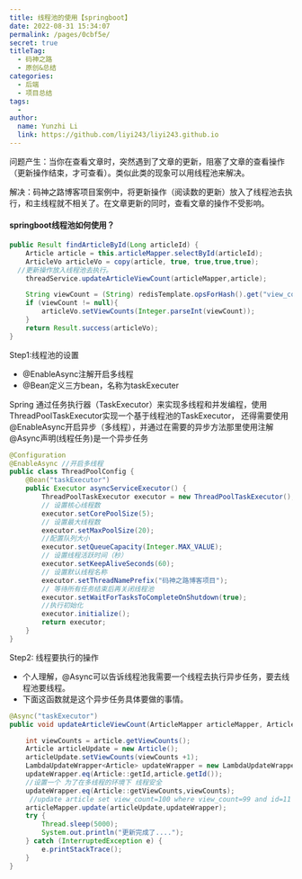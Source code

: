 ```yaml
---
title: 线程池的使用【springboot】
date: 2022-08-31 15:34:07
permalink: /pages/0cbf5e/
secret: true
titleTag: 
  - 码神之路
  - 原创&总结
categories:
  - 后端
  - 项目总结
tags:
  - 
author: 
  name: Yunzhi Li
  link: https://github.com/liyi243/liyi243.github.io
---
```

问题产生：当你在查看文章时，突然遇到了文章的更新，阻塞了文章的查看操作（更新操作结束，才可查看）。类似此类的现象可以用线程池来解决。

<!-- more -->

解决：码神之路博客项目案例中，将更新操作（阅读数的更新）放入了线程池去执行，和主线程就不相关了。在文章更新的同时，查看文章的操作不受影响。


#### springboot线程池如何使用？

```java
public Result findArticleById(Long articleId) {
    Article article = this.articleMapper.selectById(articleId);
    ArticleVo articleVo = copy(article, true, true,true,true);
  //更新操作放入线程池去执行。
    threadService.updateArticleViewCount(articleMapper,article);

    String viewCount = (String) redisTemplate.opsForHash().get("view_count", String.valueOf(articleId));
    if (viewCount != null){
        articleVo.setViewCounts(Integer.parseInt(viewCount));
    }
    return Result.success(articleVo);
}
```

Step1:线程池的设置

- @EnableAsync注解开启多线程
- @Bean定义三方bean，名称为taskExecuter

Spring 通过任务执行器（TaskExecutor）来实现多线程和并发编程，使用ThreadPoolTaskExecutor实现一个基于线程池的TaskExecutor，
还得需要使用@EnableAsync开启异步（多线程），并通过在需要的异步方法那里使用注解@Async声明(线程任务)是一个异步任务

```java
@Configuration
@EnableAsync //开启多线程
public class ThreadPoolConfig {
    @Bean("taskExecutor")
    public Executor asyncServiceExecutor() {
        ThreadPoolTaskExecutor executor = new ThreadPoolTaskExecutor();
        // 设置核心线程数
        executor.setCorePoolSize(5);
        // 设置最大线程数
        executor.setMaxPoolSize(20);
        //配置队列大小
        executor.setQueueCapacity(Integer.MAX_VALUE);
        // 设置线程活跃时间（秒）
        executor.setKeepAliveSeconds(60);
        // 设置默认线程名称
        executor.setThreadNamePrefix("码神之路博客项目");
        // 等待所有任务结束后再关闭线程池
        executor.setWaitForTasksToCompleteOnShutdown(true);
        //执行初始化
        executor.initialize();
        return executor;
    }
}
```

Step2: 线程要执行的操作

- 个人理解，@Async可以告诉线程池我需要一个线程去执行异步任务，要去线程池要线程。
- 下面这函数就是这个异步任务具体要做的事情。

```java
@Async("taskExecutor")
public void updateArticleViewCount(ArticleMapper articleMapper, Article article) {

    int viewCounts = article.getViewCounts();
    Article articleUpdate = new Article();
    articleUpdate.setViewCounts(viewCounts +1);
    LambdaUpdateWrapper<Article> updateWrapper = new LambdaUpdateWrapper<>();
    updateWrapper.eq(Article::getId,article.getId());
    //设置一个 为了在多线程的环境下 线程安全
    updateWrapper.eq(Article::getViewCounts,viewCounts);
     //update article set view_count=100 where view_count=99 and id=11
    articleMapper.update(articleUpdate,updateWrapper);
    try {
        Thread.sleep(5000);
        System.out.println("更新完成了....");
    } catch (InterruptedException e) {
        e.printStackTrace();
    }
}
```